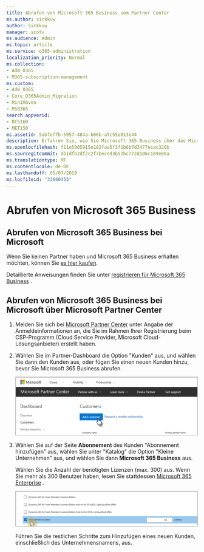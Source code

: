 ```yaml
---
title: Abrufen von Microsoft 365 Business vom Partner Center
ms.author: sirkkuw
author: Sirkkuw
manager: scotv
ms.audience: Admin
ms.topic: article
ms.service: o365-administration
localization_priority: Normal
ms.collection:
- Adm_O365
- M365-subscription-management
ms.custom:
- Adm_O365
- Core_O365Admin_Migration
- MiniMaven
- MSB365
search.appverid:
- BCS160
- MET150
ms.assetid: 5abfef7b-5957-484a-b06b-a7c55e013e44
description: Erfahren Sie, wie Sie Microsoft 365 Business über das Microsoft Partner Center erwerben.
ms.openlocfilehash: f11e5905915e182faa5f3f1b6b7d3477ecac320b
ms.sourcegitcommit: db1dfb2df2c2f7beced3b57bc772d106c189e88a
ms.translationtype: MT
ms.contentlocale: de-DE
ms.lasthandoff: 05/07/2019
ms.locfileid: "33660455"
---
```

# <a name="get-microsoft-365-business"></a>Abrufen von Microsoft 365 Business

## <a name="get-microsoft-365-business-from-microsoft"></a>Abrufen von Microsoft 365 Business bei Microsoft

Wenn Sie keinen Partner haben und Microsoft 365 Business erhalten möchten, können Sie [es hier kaufen](https://www.microsoft.com/en-US/microsoft-365/business).

Detaillierte Anweisungen finden Sie unter [registrieren für Microsoft 365 Business](sign-up.md) .
  
## <a name="get-microsoft-365-business-from-microsoft-partner-center"></a>Abrufen von Microsoft 365 Business bei Microsoft über Microsoft Partner Center

1. Melden Sie sich bei [Microsoft Partner Center](https://go.microsoft.com/fwlink/p/?linkid=849910) unter Angabe der Anmeldeinformationen an, die Sie im Rahmen Ihrer Registrierung beim CSP-Programm (Cloud Service Provider, Microsoft Cloud-Lösungsanbieter) erstellt haben. 
    
2. Wählen Sie im Partner-Dashboard die Option "Kunden" aus, und wählen Sie dann den Kunden aus, oder fügen Sie einen neuen Kunden hinzu, bevor Sie Microsoft 365 Business abrufen.
    
    ![In the Microsoft Partner center, add a new customer.](media/ec807d07-bbd2-411f-8fe1-c644cf9a3882.png)
  
3. Wählen Sie auf der Seite **Abonnement** des Kunden "Abonnement hinzufügen" aus, wählen Sie unter "Katalog" die Option "Kleine Unternehmen" aus, und wählen Sie dann **Microsoft 365 Business** aus.
    
    Wählen Sie die Anzahl der benötigten Lizenzen (max. 300) aus. Wenn Sie mehr als 300 Benutzer haben, lesen Sie stattdessen [Microsoft 365 Enterprise](https://go.microsoft.com/fwlink/p/?linkid=862316) . 
    
    ![On the New subscription page choose small business.](media/52d99e89-2175-4974-84bb-dd626048541b.png)
  
    Führen Sie die restlichen Schritte zum Hinzufügen eines neuen Kunden, einschließlich des Unternehmensnamens, aus.
    


